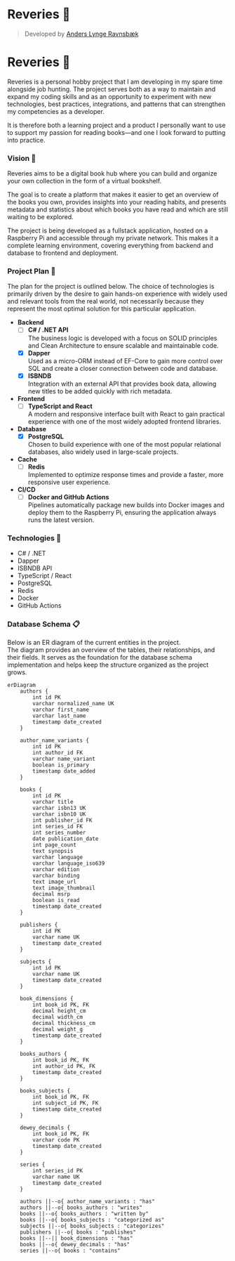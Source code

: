 # Reveries 💫
> Developed by [Anders Lynge Ravnsbæk](https://www.linkedin.com/in/alravnsbaek/)

# Reveries 💫
Reveries is a personal hobby project that I am developing in my spare time alongside job hunting. The project serves both as a way to maintain and expand my coding skills and as an opportunity to experiment with new technologies, best practices, integrations, and patterns that can strengthen my competencies as a developer.  

It is therefore both a learning project and a product I personally want to use to support my passion for reading books—and one I look forward to putting into practice.  

### Vision 🔭
Reveries aims to be a digital book hub where you can build and organize your own collection in the form of a virtual bookshelf.  

The goal is to create a platform that makes it easier to get an overview of the books you own, provides insights into your reading habits, and presents metadata and statistics about which books you have read and which are still waiting to be explored.  

The project is being developed as a fullstack application, hosted on a Raspberry Pi and accessible through my private network. This makes it a complete learning environment, covering everything from backend and database to frontend and deployment.  

### Project Plan 🎯
The plan for the project is outlined below. The choice of technologies is primarily driven by the desire to gain hands-on experience with widely used and relevant tools from the real world, not necessarily because they represent the most optimal solution for this particular application.  

- **Backend**
  - [ ] **C# / .NET API**  
    The business logic is developed with a focus on SOLID principles and Clean Architecture to ensure scalable and maintainable code.  
  - [x] **Dapper**  
    Used as a micro-ORM instead of EF-Core to gain more control over SQL and create a closer connection between code and database.  
  - [x] **ISBNDB**  
    Integration with an external API that provides book data, allowing new titles to be added quickly with rich metadata.  

- **Frontend**
  - [ ] **TypeScript and React**  
    A modern and responsive interface built with React to gain practical experience with one of the most widely adopted frontend libraries.  

- **Database**
  - [x] **PostgreSQL**  
    Chosen to build experience with one of the most popular relational databases, also widely used in large-scale projects.  

- **Cache**
  - [ ] **Redis**  
    Implemented to optimize response times and provide a faster, more responsive user experience.  

- **CI/CD**
  - [ ] **Docker and GitHub Actions**  
    Pipelines automatically package new builds into Docker images and deploy them to the Raspberry Pi, ensuring the application always runs the latest version.  

### Technologies 🚀
- C# / .NET  
- Dapper  
- ISBNDB API  
- TypeScript / React  
- PostgreSQL  
- Redis  
- Docker  
- GitHub Actions  

### Database Schema 📋
Below is an ER diagram of the current entities in the project.  
The diagram provides an overview of the tables, their relationships, and their fields. It serves as the foundation for the database schema implementation and helps keep the structure organized as the project grows.  
  

```mermaid
erDiagram
    authors {
        int id PK
        varchar normalized_name UK
        varchar first_name
        varchar last_name
        timestamp date_created
    }
    
    author_name_variants {
        int id PK
        int author_id FK
        varchar name_variant
        boolean is_primary
        timestamp date_added
    }
    
    books {
        int id PK
        varchar title
        varchar isbn13 UK
        varchar isbn10 UK
        int publisher_id FK
        int series_id FK
        int series_number
        date publication_date
        int page_count
        text synopsis
        varchar language
        varchar language_iso639
        varchar edition
        varchar binding
        text image_url
        text image_thumbnail
        decimal msrp
        boolean is_read
        timestamp date_created
    }
    
    publishers {
        int id PK
        varchar name UK
        timestamp date_created
    }
    
    subjects {
        int id PK
        varchar name UK
        timestamp date_created
    }
    
    book_dimensions {
        int book_id PK, FK
        decimal height_cm
        decimal width_cm
        decimal thickness_cm
        decimal weight_g
        timestamp date_created
    }
    
    books_authors {
        int book_id PK, FK
        int author_id PK, FK
        timestamp date_created
    }
    
    books_subjects {
        int book_id PK, FK
        int subject_id PK, FK
        timestamp date_created
    }
    
    dewey_decimals {
        int book_id PK, FK
        varchar code PK
        timestamp date_created
    }

    series {
        int series_id PK
        varchar name UK
        timestamp date_created
    }

    authors ||--o{ author_name_variants : "has"
    authors ||--o{ books_authors : "writes"
    books ||--o{ books_authors : "written by"
    books ||--o{ books_subjects : "categorized as"
    subjects ||--o{ books_subjects : "categorizes"
    publishers ||--o{ books : "publishes"
    books ||--|| book_dimensions : "has"
    books ||--o{ dewey_decimals : "has"
    series ||--o{ books : "contains"
```